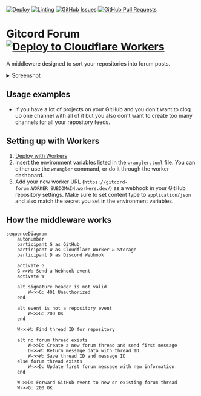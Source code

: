 [![Deploy](https://img.shields.io/github/actions/workflow/status/biaw/gitcord-forum/build-and-publish.yml?label=build)](https://github.com/Mirukali/miruka-gitcord/actions/workflows/build-and-publish.yml)
[![Linting](https://img.shields.io/github/actions/workflow/status/biaw/gitcord-forum/linting.yml?label=quality)](https://github.com/Mirukali/miruka-gitcord/actions/workflows/linting.yml)
[![GitHub Issues](https://img.shields.io/github/issues-raw/biaw/gitcord-forum.svg)](https://github.com/Mirukali/miruka-gitcord/issues)
[![GitHub Pull Requests](https://img.shields.io/github/issues-pr-raw/biaw/gitcord-forum.svg)](https://github.com/Mirukali/miruka-gitcord/pulls)

# Gitcord Forum [![Deploy to Cloudflare Workers](https://deploy.workers.cloudflare.com/button)](https://deploy.workers.cloudflare.com/?url=https://github.com/Mirukali/miruka-gitcord)

A middleware designed to sort your repositories into forum posts.

<details>
  <summary>Screenshot</summary>

  <picture>
    <source media="(prefers-color-scheme: dark)" srcset="https://user-images.githubusercontent.com/10573728/206237592-9104b964-74d6-4a29-a2ab-f36dc400481c.png">
    <img alt="Image of the forum channel on Discord" src="https://user-images.githubusercontent.com/10573728/206237630-b76efa8e-68a2-498d-9463-edfe3d75f58a.png">
  </picture>
</details>

## Usage examples

* If you have a lot of projects on your GitHub and you don't want to clog up one channel with all of it but you also don't want to create too many channels for all your repository feeds.

## Setting up with Workers

1. [Deploy with Workers](https://deploy.workers.cloudflare.com/?url=https://github.com/Mirukali/miruka-gitcord)
2. Insert the environment variables listed in the [`wrangler.toml`](https://github.com/Mirukali/miruka-gitcord/blob/main/wrangler.toml) file. You can either use the `wrangler` command, or do it through the worker dashboard.
3. Add your new worker URL (`https://gitcord-forum.WORKER_SUBDOMAIN.workers.dev/`) as a webhook in your GitHub repository settings. Make sure to set content type to `application/json` and also match the secret you set in the environment variables.

## How the middleware works

```mermaid
sequenceDiagram
    autonumber
    participant G as GitHub
    participant W as Cloudflare Worker & Storage
    participant D as Discord Webhook

    activate G
    G->>W: Send a Webhook event
    activate W

    alt signature header is not valid
        W->>G: 401 Unauthorized
    end

    alt event is not a repository event
        W->>G: 200 OK
    end

    W->>W: Find thread ID for repository

    alt no forum thread exists
        W->>D: Create a new forum thread and send first message
        D->>W: Return message data with thread ID
        W->>W: Save thread ID and message ID
    else forum thread exists
        W->>D: Update first forum message with new information
    end

    W->>D: Forward GitHub event to new or existing forum thread
    W->>G: 200 OK
```
